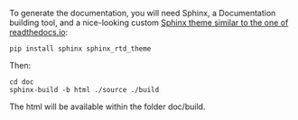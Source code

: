 To generate the documentation, you will need Sphinx, a Documentation building tool, and a nice-looking custom [Sphinx theme similar to the one of readthedocs.io](https://sphinx-rtd-theme.readthedocs.io/en/latest/):
```
pip install sphinx sphinx_rtd_theme
```
Then:
```
cd doc
sphinx-build -b html ./source ./build
```
The html will be available within the folder doc/build.